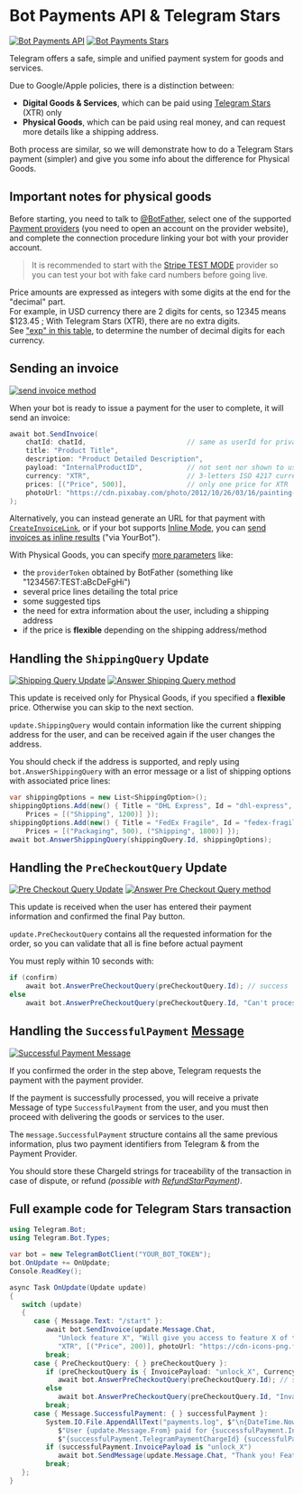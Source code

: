 # Bot Payments API & Telegram Stars

[![Bot Payments API](https://img.shields.io/badge/Bot_Payments_API-Physical_Goods_-blue.svg?style=flat-square)](https://core.telegram.org/bots/payments)
[![Bot Payments Stars](https://img.shields.io/badge/Bot_Payments_API-Digital_Goods-blue.svg?style=flat-square)](https://core.telegram.org/bots/payments)

Telegram offers a safe, simple and unified payment system for goods and services.

Due to Google/Apple policies, there is a distinction between:
- **Digital Goods & Services**, which can be paid using [Telegram Stars](https://telegram.org/blog/telegram-stars) (XTR) only
- **Physical Goods**, which can be paid using real money, and can request more details like a shipping address.

Both process are similar, so we will demonstrate how to do a Telegram Stars payment (simpler) and give you some info about the difference for Physical Goods.

## Important notes for physical goods

Before starting, you need to talk to [@BotFather](https://t.me/BotFather), select one of the supported
[Payment providers](https://core.telegram.org/bots/payments#supported-payment-providers)
(you need to open an account on the provider website), and complete the connection procedure
linking your bot with your provider account.
>It is recommended to start with the [Stripe TEST MODE](https://core.telegram.org/bots/payments#testing-payments-the-39stripe-test-mode-39-provider)
provider so you can test your bot with fake card numbers before going live.

Price amounts are expressed as integers with some digits at the end for the "decimal" part.  
For example, in USD currency there are 2 digits for cents, so 12345 means $123.45 ; With Telegram Stars (XTR), there are no extra digits.  
See ["exp" in this table](https://core.telegram.org/bots/payments/currencies.json), to determine the number of decimal digits for each currency.

## Sending an invoice
[![send invoice method](https://img.shields.io/badge/Bot_API_method-sendInvoice-blue.svg?style=flat-square)](https://core.telegram.org/bots/api#sendinvoice)

When your bot is ready to issue a payment for the user to complete, it will send an invoice:
```csharp
await bot.SendInvoice(
    chatId: chatId,                         // same as userId for private chat
    title: "Product Title",
    description: "Product Detailed Description",
    payload: "InternalProductID",           // not sent nor shown to user
    currency: "XTR",                        // 3-letters ISO 4217 currency
    prices: [("Price", 500)],               // only one price for XTR
    photoUrl: "https://cdn.pixabay.com/photo/2012/10/26/03/16/painting-63186_1280.jpg",
);
```

Alternatively, you can instead generate an URL for that payment with [`CreateInvoiceLink`](https://core.telegram.org/bots/api#createinvoicelink),
or if your bot supports [Inline Mode](../3/inline.md), you can [send invoices as inline results](https://core.telegram.org/bots/api#inputinvoicemessagecontent) ("via YourBot").

With Physical Goods, you can specify [more parameters](https://core.telegram.org/bots/api#sendinvoice) like:
- the `providerToken` obtained by BotFather (something like "1234567:TEST:aBcDeFgHi")
- several price lines detailing the total price
- some suggested tips
- the need for extra information about the user, including a shipping address
- if the price is **flexible** depending on the shipping address/method

## Handling the `ShippingQuery` Update

[![Shipping Query Update](https://img.shields.io/badge/Bot_API_update-ShippingQuery-blue.svg?style=flat-square)](https://core.telegram.org/bots/api#shippingquery)
[![Answer Shipping Query method](https://img.shields.io/badge/Bot_API_method-answerShippingQuery-blue.svg?style=flat-square)](https://core.telegram.org/bots/api#answershippingquery)

This update is received only for Physical Goods, if you specified a **flexible** price.
Otherwise you can skip to the next section.

`update.ShippingQuery` would contain information like the current shipping address for the user, and can be received again if the user changes the address.

You should check if the address is supported, and reply using `bot.AnswerShippingQuery` with an error message or a list of shipping options with associated price lines:
```csharp
var shippingOptions = new List<ShippingOption>();
shippingOptions.Add(new() { Title = "DHL Express", Id = "dhl-express",
    Prices = [("Shipping", 1200)] });
shippingOptions.Add(new() { Title = "FedEx Fragile", Id = "fedex-fragile",
    Prices = [("Packaging", 500), ("Shipping", 1800)] });
await bot.AnswerShippingQuery(shippingQuery.Id, shippingOptions);
```

## Handling the `PreCheckoutQuery` Update

[![Pre Checkout Query Update](https://img.shields.io/badge/Bot_API_update-PreCheckoutQuery-blue.svg?style=flat-square)](https://core.telegram.org/bots/api#precheckoutquery)
[![Answer Pre Checkout Query method](https://img.shields.io/badge/Bot_API_method-answerPreCheckoutQuery-blue.svg?style=flat-square)](https://core.telegram.org/bots/api#answerprecheckoutquery)

This update is received when the user has entered their payment information and confirmed the final Pay button.

`update.PreCheckoutQuery` contains all the requested information for the order, so you can validate that all is fine before actual payment

You must reply within 10 seconds with:
```csharp
if (confirm)
    await bot.AnswerPreCheckoutQuery(preCheckoutQuery.Id); // success
else
    await bot.AnswerPreCheckoutQuery(preCheckoutQuery.Id, "Can't process your order: <REASON>");
```

## Handling the `SuccessfulPayment` <u>Message</u>

[![Successful Payment Message](https://img.shields.io/badge/Bot_API_message-SuccessfulPayment-blue.svg?style=flat-square)](https://core.telegram.org/bots/api#successfulpayment)

If you confirmed the order in the step above, Telegram requests the payment with the payment provider.

If the payment is successfully processed, you will receive a private Message of type `SuccessfulPayment` from the user, and you must then proceed with delivering the goods or services to the user.

The `message.SuccessfulPayment` structure contains all the same previous information, plus two payment identifiers from Telegram & from the Payment Provider.

You should store these ChargeId strings for traceability of the transaction in case of dispute, or refund _(possible with [RefundStarPayment](https://core.telegram.org/bots/api#refundstarpayment))_.

## Full example code for Telegram Stars transaction

```csharp
using Telegram.Bot;
using Telegram.Bot.Types;

var bot = new TelegramBotClient("YOUR_BOT_TOKEN");
bot.OnUpdate += OnUpdate;
Console.ReadKey();

async Task OnUpdate(Update update)
{
   switch (update)
   {
      case { Message.Text: "/start" }:
         await bot.SendInvoice(update.Message.Chat,
            "Unlock feature X", "Will give you access to feature X of this bot", "unlock_X",
            "XTR", [("Price", 200)], photoUrl: "https://cdn-icons-png.flaticon.com/512/891/891386.png");
         break;
      case { PreCheckoutQuery: { } preCheckoutQuery }:
         if (preCheckoutQuery is { InvoicePayload: "unlock_X", Currency: "XTR", TotalAmount: 200 })
            await bot.AnswerPreCheckoutQuery(preCheckoutQuery.Id); // success
         else
            await bot.AnswerPreCheckoutQuery(preCheckoutQuery.Id, "Invalid order");
         break;
      case { Message.SuccessfulPayment: { } successfulPayment }:
         System.IO.File.AppendAllText("payments.log", $"\n{DateTime.Now}: " +
            $"User {update.Message.From} paid for {successfulPayment.InvoicePayload}: " +
            $"{successfulPayment.TelegramPaymentChargeId} {successfulPayment.ProviderPaymentChargeId}");
         if (successfulPayment.InvoicePayload is "unlock_X")
            await bot.SendMessage(update.Message.Chat, "Thank you! Feature X is unlocked");
         break;
   };
}
```
